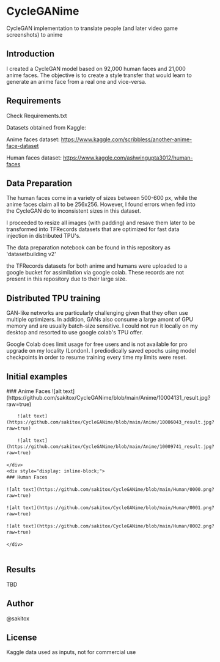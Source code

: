 # CycleGANime
CycleGAN implementation to translate people (and later video game screenshots) to anime

## Introduction

I created a CycleGAN model based on 92,000 human faces and 21,000 anime faces. The objective is to create a style transfer that would learn to generate an anime face from a real one and vice-versa.

## Requirements

Check Requirements.txt

Datasets obtained from Kaggle:
  
  Anime faces dataset: https://www.kaggle.com/scribbless/another-anime-face-dataset
  
  Human faces dataset: https://www.kaggle.com/ashwingupta3012/human-faces
  
## Data Preparation

The human faces come in a variety of sizes between 500-600 px, while the anime faces claim all to be 256x256. However, I found errors when fed into the CycleGAN do to inconsistent sizes in this dataset.

I proceeded to resize all images (with padding) and resave them later to be transformed into TFRecords datasets that are optimized for fast data injection in distributed TPU's.

The data preparation notebook can be found in this repository as 'datasetbuilding v2'

the TFRecords datasets for both anime and humans were uploaded to a google bucket for assimilation via google colab. These records are not present in this repository due to their large size.

## Distributed TPU training

GAN-like networks are particularly challenging given that they often use multiple optimizers. In addition, GANs also consume a large amont of GPU memory and are usually batch-size sensitive. I could not run it locally on my desktop and resorted to use google colab's TPU offer.

Google Colab does limit usage for free users and is not available for pro upgrade on my locality (London). I prediodically saved epochs using model checkpoints in order to resume training every time my limits were reset.

## Initial examples

<div>
    <div style="display: inline-block;">
      ### Anime Faces
        ![alt text](https://github.com/sakitox/CycleGANime/blob/main/Anime/10004131_result.jpg?raw=true)

        ![alt text](https://github.com/sakitox/CycleGANime/blob/main/Anime/10006043_result.jpg?raw=true)

        ![alt text](https://github.com/sakitox/CycleGANime/blob/main/Anime/10009741_result.jpg?raw=true)

    </div>
    <div style="display: inline-block;">
    ### Human Faces

    ![alt text](https://github.com/sakitox/CycleGANime/blob/main/Human/0000.png?raw=true)

    ![alt text](https://github.com/sakitox/CycleGANime/blob/main/Human/0001.png?raw=true)

    ![alt text](https://github.com/sakitox/CycleGANime/blob/main/Human/0002.png?raw=true)

    </div>
</div>


## Results

TBD

## Author

@sakitox

## License

Kaggle data used as inputs, not for commercial use
